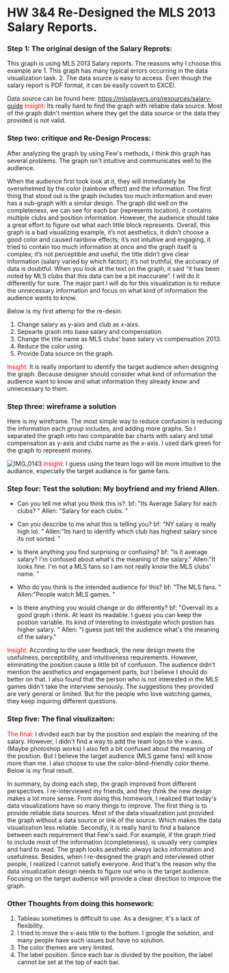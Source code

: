 # HW 3&4 Re-Designed the MLS 2013 Salary Reports. 

### Step 1: The original design of the Salary Reprots: 
<div class='tableauPlaceholder' id='viz1644103262625' style='position: relative'><object class='tableauViz'  style='display:none;'><param name='host_url' value='https%3A%2F%2Fpublic.tableau.com%2F' /> <param name='embed_code_version' value='3' /> <param name='site_root' value='' /><param name='name' value='MLSSalaries&#47;MLSPUDashboard' /><param name='tabs' value='yes' /><param name='toolbar' value='yes' /><param name='animate_transition' value='yes' /><param name='display_static_image' value='yes' /><param name='display_spinner' value='yes' /><param name='display_overlay' value='yes' /><param name='display_count' value='yes' /></object></div>                
<script type='text/javascript'>                    
  var divElement = document.getElementById('viz1644103262625');                    
  var vizElement = divElement.getElementsByTagName('object')[0];                    
  vizElement.style.width='1260px';vizElement.style.height='910px';                    
  var scriptElement = document.createElement('script');                    
  scriptElement.src = 'https://public.tableau.com/javascripts/api/viz_v1.js';                    
  vizElement.parentNode.insertBefore(scriptElement, vizElement);                
</script>

This graph is using MLS 2013 Salary reports. The reasons why I choose this example are 1. This graph has many typical errors occurring in the data visualization task. 2. The data source is easy to access. Even though the salary report is PDF format, it can be easily covert to EXCEl.

Data source can be found here: https://mlsplayers.org/resources/salary-guide
<font color="red"> Insight: </font> Its really hard to find the graph with reliable data source. Most of the graph didn't mention where they get the data source or the data they provided is not valid. 

### Step two: critique and Re-Design Process: 

After analyzing the graph by using Few's methods, I think this graph has several problems. The graph isn't intuitive and communicates well to the audience. 

When the audience first took look at it, they will immediately be overwhelmed by the color (rainbow effect) and the information. The first thing that stood out is the graph includes too much information and even has a sub-graph with a similar design. The graph did well on the completeness, we can see for each bar (represents location), it contains multiple clubs and position information. However, the audience should take a great effort to figure out what each little block represents. Overall, this graph is a bad visualizing example, it’s not aesthetics, it didn’t choose a good color and caused rainbow effects; it’s not intuitive and engaging, it tried to contain too much information at once and the graph itself is complex; it’s not perceptible and useful, the title didn’t give clear information (salary varied by which factor); it’s not truthful, the accuracy of data is doubtful. When you look at the text on the graph, it said “it has been noted by MLS clubs that this data can be a bit inaccurate”. I will do it differently for sure. The major part I will do for this visualization is to reduce the unnecessary information and focus on what kind of information the audience wants to know.


Below is my first attemp for the re-desin:
1. Change salary as y-aixs and club as x-aixs. 
2. Sepearte graoh into base salary and compensation. 
3. Change the title name as MLS clubs' base salary vs compensation 2013. 
4. Reduce the color using. 
5. Provide Data source on the graph. 

<font color="red"> Insight: </font> It is really important to identify the target audience when designing the graph. Because designer should consider what kind of information the audience want to know and what information they already know and unnecessary to them.  

### Step three: wireframe a solution
Here is my wireframe. The most simple way to reduce confusion is reducing the information each group includes, and adding more graphs. So I separated the graph into two comparable bar charts with salary and total compensation as y-axis and clubs name as the x-axis. I used dark green for the graph to represent money. 

![IMG_0143](https://user-images.githubusercontent.com/74167244/152657024-c6997f49-f8db-45a8-8a48-fec854a9dae2.jpg)
<font color="red"> Insight: </font> I guess using the team logo will be more intuitive to the audiance, especially the target audiance is for game fans. 

### Step four: Test the solution: My boyfriend and my friend Allen. 

- Can you tell me what you think this is?. 
   bf: "Its Average Salary for each clubs? "
   Allen: "Salary for each clubs. "

- Can you describe to me what this is telling you? 
  bf: "NY salary is really high lol. "
  Allen:"Its hard to identify which club has highest salary since its not sorted. "

- Is there anything you find surprising or confusing?
  bf: "Is it average salary? I'm confused about what's the meaning of the salary."
  Allen:"It looks fine. I'm not a MLS fans so I am not really know the MLS clubs' name. "

- Who do you think is the intended audience for this? 
  bf: "The MLS fans. "
  Allen:"People watch MLS games. "

- Is there anything you would change or do differently? 
 bf: "Overvall its a good graph i think. At least its readable. I guess you can keep the postion variable. Its kind of intereting to investigate which postion has higher salary.  "
 Allen: "I guess just tell the audience what's the meaning of the salary."
 
<font color="red"> Insight: </font> According to the user feedback, the new design meets the usefulness, perceptibility, and intuitiveness requirements. However, eliminating the position cause a little bit of confusion. The audience didn't mention the aesthetics and engagement parts, but I believe I should do better on that. I also found that the person who is not interested in the MLS games didn't take the interview seriously. The suggestions they provided are very general or limited. But for the people who love watching games, they keep inquiring different questions.


### Step five: The final visulizaiton:

<font color="red"> The final: </font> I divided each bar by the position and explain the meaning of the salary. However, I didn't find a way to add the team logo to the x-axis. (Maybe photoshop works) I also felt a bit confused about the meaning of the position. But I believe the target audience (MLS game fans) will know more than me. I also choose to use the color-blind-friendly color theme. Below is my final result. 

<div class='tableauPlaceholder' id='viz1644277396457' style='position: relative'><object class='tableauViz'  style='display:none;'><param name='host_url' value='https%3A%2F%2Fpublic.tableau.com%2F' /> <param name='embed_code_version' value='3' /> <param name='site_root' value='' /><param name='name' value='2013MSLClubsBaseSalaryVS_Compensation&#47;2013MLSClubsBaseSalaryVS_TotalCompensation' /><param name='tabs' value='no' /><param name='toolbar' value='yes' /><param name='animate_transition' value='yes' /><param name='display_static_image' value='yes' /><param name='display_spinner' value='yes' /><param name='display_overlay' value='yes' /><param name='display_count' value='yes' /><param name='language' value='en-US' /><param name='filter' value='publish=yes' /></object></div>                
<script type='text/javascript'>                    
  var divElement = document.getElementById('viz1644277396457');                    
  var vizElement = divElement.getElementsByTagName('object')[0];                    
  vizElement.style.width='100%';vizElement.style.height=(divElement.offsetWidth*0.75)+'px';                    
  var scriptElement = document.createElement('script');                    
  scriptElement.src = 'https://public.tableau.com/javascripts/api/viz_v1.js';                    
  vizElement.parentNode.insertBefore(scriptElement, vizElement);                
</script>

In summary, by doing each step, the graph improved from different perspectives. I re-interviewed my friends, and they think the new design makes a lot more sense. 
From doing this homework, I realized that today's data visualizations have so many things to improve. The first thing is to provide reliable data sources. Most of the data visualization just provided the graph without a data source or link of the source. Which makes the data visualization less reliable. Secondly, it is really hard to find a balance between each requirement that Few's said. For example, if the graph tried to include most of the information (completeness), is usually very complex and hard to read. The graph looks aesthetic always lacks information and usefulness. Besides, when I re-designed the graph and interviewed other people, I realized I cannot satisfy everyone. And that's the reason why the data visualization design needs to figure out who is the target audience. Focusing on the target audience will provide a clear direction to improve the graph.   

### Other Thoughts from doing this homework: 
1. Tableau sometimes is difficult to use. As a designer, it's a lack of flexibility. 
2. I tried to move the x-axis title to the bottom. I google the solution, and many people have such issues but have no solution. 
3. The color themes are very limited. 
4. The label position. Since each bar is divided by the position, the label cannot be set at the top of each bar. 
